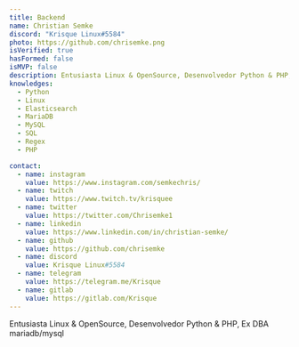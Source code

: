 ```yaml
---
title: Backend
name: Christian Semke
discord: "Krisque Linux#5584"
photo: https://github.com/chrisemke.png
isVerified: true
hasFormed: false
isMVP: false
description: Entusiasta Linux & OpenSource, Desenvolvedor Python & PHP, Ex DBA mariadb/mysql
knowledges:
  - Python
  - Linux
  - Elasticsearch
  - MariaDB
  - MySQL
  - SQL
  - Regex
  - PHP

contact:
  - name: instagram
    value: https://www.instagram.com/semkechris/
  - name: twitch
    value: https://www.twitch.tv/krisquee
  - name: twitter
    value: https://twitter.com/Chrisemke1
  - name: linkedin
    value: https://www.linkedin.com/in/christian-semke/
  - name: github
    value: https://github.com/chrisemke
  - name: discord
    value: Krisque Linux#5584
  - name: telegram
    value: https://telegram.me/Krisque
  - name: gitlab
    value: https://gitlab.com/Krisque
---
```


Entusiasta Linux & OpenSource, Desenvolvedor Python & PHP, Ex DBA mariadb/mysql
